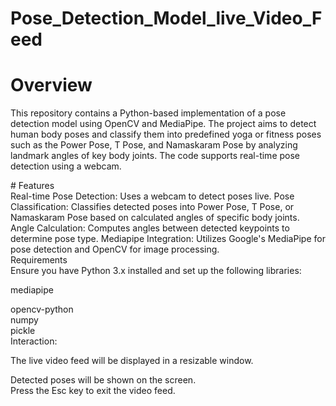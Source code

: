 # Pose_Detection_Model_live_Video_Feed
# Overview <div>
This repository contains a Python-based implementation of a pose detection model using OpenCV and MediaPipe. The project aims to detect human body poses and classify them into predefined yoga or fitness poses such as the Power Pose, T Pose, and Namaskaram Pose by analyzing landmark angles of key body joints. The code supports real-time pose detection using a webcam.
<div>
# Features <div>
Real-time Pose Detection: Uses a webcam to detect poses live.
Pose Classification: Classifies detected poses into Power Pose, T Pose, or Namaskaram Pose based on calculated angles of specific body joints.
Angle Calculation: Computes angles between detected keypoints to determine pose type.
Mediapipe Integration: Utilizes Google's MediaPipe for pose detection and OpenCV for image processing.
</div>
Requirements<div>
Ensure you have Python 3.x installed and set up the following libraries:<div>

mediapipe<div>
opencv-python<div>
numpy<div>
pickle<div>
Interaction:<div>

The live video feed will be displayed in a resizable window.<div>
Detected poses will be shown on the screen.<div>
Press the Esc key to exit the video feed.<div>
